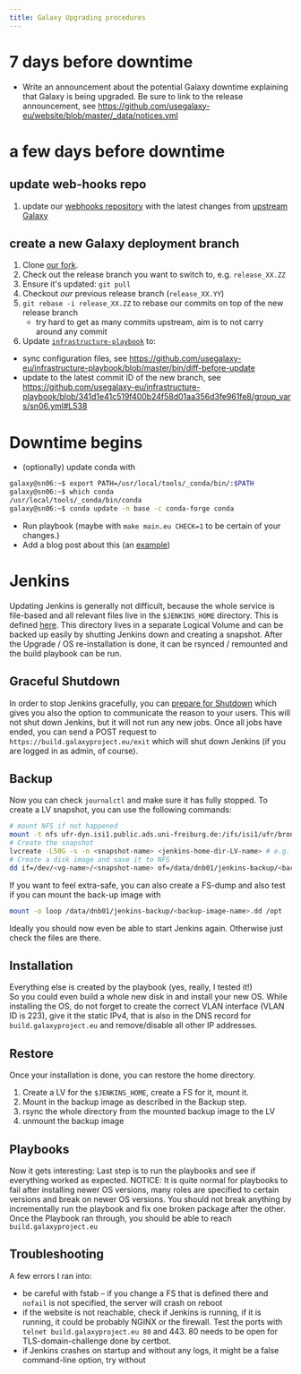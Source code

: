```yaml
---
title: Galaxy Upgrading procedures
---
```



# 7 days before downtime

- Write an announcement about the potential Galaxy downtime explaining that Galaxy is being upgraded. Be sure to link to the release announcement,  see https://github.com/usegalaxy-eu/website/blob/master/_data/notices.yml

# a few days before downtime

## update web-hooks repo

1. update our [webhooks repository](https://github.com/usegalaxy-eu/galaxy-webhooks) with the latest changes from [upstream Galaxy](https://github.com/galaxyproject/galaxy/tree/dev/config/plugins/webhooks)

## create a new Galaxy deployment branch

1. Clone [our fork](https://github.com/usegalaxy-eu/galaxy/).
2. Check out the release branch you want to switch to, e.g. `release_XX.ZZ`
3. Ensure it's updated: `git pull`
4. Checkout *our* previous release branch (`release_XX.YY`)
5. `git rebase -i release_XX.ZZ` to rebase our commits on top of the new release branch
   * try hard to get as many commits upstream, aim is to not carry around any commit  
6. Update [`infrastructure-playbook`](https://github.com/usegalaxy-eu/infrastructure-playbook/) to:
 * sync configuration files, see https://github.com/usegalaxy-eu/infrastructure-playbook/blob/master/bin/diff-before-update
 * update to the latest commit ID of the new branch, see https://github.com/usegalaxy-eu/infrastructure-playbook/blob/341d1e41c519f400b24f58d01aa356d3fe961fe8/group_vars/sn06.yml#L538


# Downtime begins

- (optionally) update conda with

```bash
galaxy@sn06:~$ export PATH=/usr/local/tools/_conda/bin/:$PATH
galaxy@sn06:~$ which conda
/usr/local/tools/_conda/bin/conda
galaxy@sn06:~$ conda update -n base -c conda-forge conda
```

- Run playbook (maybe with `make main.eu CHECK=1` to be certain of your changes.)
- Add a blog post about this (an [example](https://github.com/usegalaxy-eu/galaxy-freiburg/pull/82))


# Jenkins

Updating Jenkins is generally not difficult, because the whole service is file-based and all relevant files live in the `$JENKINS_HOME` directory. This is defined [here](https://github.com/usegalaxy-eu/infrastructure-playbook/blob/25ddd20a643c33234712ae40641cc29b0fab731d/group_vars/build.yml#L3). This directory lives in a separate Logical Volume and can be backed up easily by shutting Jenkins down and creating a snapshot. After the Upgrade / OS re-installation is done, it can be rsynced / remounted and the build playbook can be run.  

## Graceful Shutdown

In order to stop Jenkins gracefully, you can [prepare for Shutdown](https://build.galaxyproject.eu/manage/prepareShutdown) which gives you also the option to communicate the reason to your users. This will not shut down Jenkins, but it will not run any new jobs. Once all jobs have ended, you can send a POST request to `https://build.galaxyproject.eu/exit` which will shut down Jenkins (if you are logged in as admin, of course).  

## Backup
Now you can check `journalctl` and make sure it has fully stopped. To create a LV snapshot, you can use the following commands:
~~~sh
# mount NFS if not happened
mount -t nfs ufr-dyn.isi1.public.ads.uni-freiburg.de:/ifs/isi1/ufr/bronze/nfs/denbi/ /data/dnb01
# Create the snapshot
lvcreate -L50G -s -n <snapshot-name> <jenkins-home-dir-LV-name> # e.g. /dev/rl/jenkins-home
# Create a disk image and save it to NFS
dd if=/dev/<vg-name>/<snapshot-name> of=/data/dnb01/jenkins-backup/<backup-image-name>.dd
~~~
If you want to feel extra-safe, you can also create a FS-dump and also test if you can mount the back-up image with
~~~sh
mount -o loop /data/dnb01/jenkins-backup/<backup-image-name>.dd /opt
~~~
Ideally you should now even be able to start Jenkins again. Otherwise just check the files are there.

## Installation
Everything else is created by the playbook (yes, really, I tested it!)  
So you could even build a whole new disk in and install your new OS.
While installing the OS, do not forget to create the correct VLAN interface (VLAN ID is 223), give it the static IPv4, that is also in the DNS record for `build.galaxyproject.eu` and remove/disable all other IP addresses.  

## Restore
Once your installation is done, you can restore the home directory.
1. Create a LV for the `$JENKINS_HOME`, create a FS for it, mount it.
2. Mount in the backup image as described in the Backup step.
3. rsync the whole directory from the mounted backup image to the LV
4. unmount the backup image

## Playbooks
Now it gets interesting: Last step is to run the playbooks and see if everything worked as expected.
NOTICE: It is quite normal for playbooks to fail after installing newer OS versions, many roles are specified to certain versions and break on newer OS versions.
You should not break anything by incrementally run the playbook and fix one broken package after the other.
Once the Playbook ran through, you should be able to reach `build.galaxyproject.eu`

## Troubleshooting
A few errors I ran into:
- be careful with fstab – if you change a FS that is defined there and `nofail` is not specified, the server will crash on reboot
- if the website is not reachable, check if Jenkins is running, if it is running, it could be probably NGINX or the firewall. Test the ports with `telnet build.galaxyproject.eu 80` and 443. 80 needs to be open for TLS-domain-challenge done by certbot.
- if Jenkins crashes on startup and without any logs, it might be a false command-line option, try without
